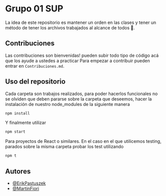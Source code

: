 # Grupo 01 SUP

La idea de este repositorio es mantener un orden en las clases y tener un método de tener los archivos trabajados al alcance de todos 💪.

## Contribuciones

Las contribuciones son bienvenidas! pueden subir todo tipo de código acá que los ayude a ustedes a practicar
Para empezar a contribuir pueden entrar en `Contribuciones.md`.

## Uso del repositorio

Cada carpeta son trabajos realizados, para poder hacerlos funcionales no se olviden que deben pararse sobre la carpeta que deseemos, hacer la instalación de nuestro node_modules de la siguiente manera

```bash
npm install
```

Y finalmente utilizar

```bash
npm start
```

Para proyectos de React o similares.
En el caso en el que utilicemos testing, parados sobre la misma carpeta probar los test utilizando

```bash
npm t
```

## Autores

- [@ErikPastuszek](https://www.github.com/Nikire)
- [@MartinFiori](https://www.github.com/MartinFiori)
